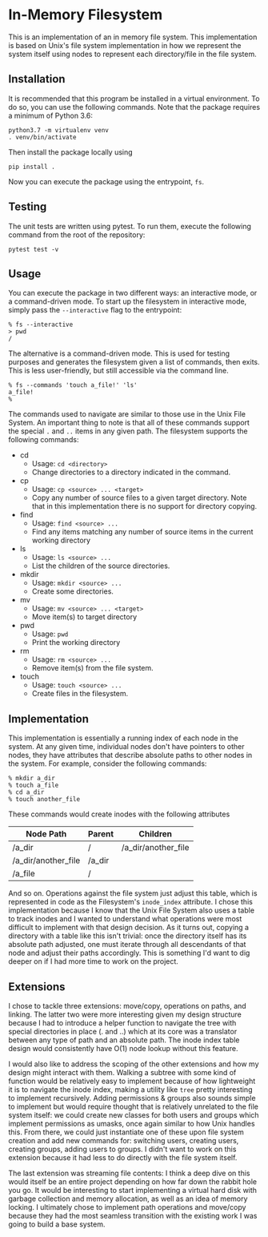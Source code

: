 
# In-Memory Filesystem
This is an implementation of an in memory file system. This implementation is
based on Unix's file system implementation in how we represent the system itself
using nodes to represent each directory/file in the file system.

## Installation
It is recommended that this program be installed in a virtual environment. To 
do so, you can use the following commands. Note that the package requires a
minimum of Python 3.6:
```shell
python3.7 -m virtualenv venv
. venv/bin/activate
```

Then install the package locally using
```shell
pip install .
```

Now you can execute the package using the entrypoint, `fs`.

## Testing
The unit tests are written using pytest. To run them, execute the following
command from the root of the repository:
```shell
pytest test -v
```

## Usage
You can execute the package in two different ways: an interactive mode, or a
command-driven mode. To start up the filesystem in interactive mode, simply
pass the `--interactive` flag to the entrypoint:
```shell
% fs --interactive
> pwd
/
```
The alternative is a command-driven mode. This is used for testing purposes
and generates the filesystem given a list of commands, then exits. This is
less user-friendly, but still accessible via the command line.
```shell
% fs --commands 'touch a_file!' 'ls'
a_file!
%
```

The commands used to navigate are similar to those use in the Unix File System.
An important thing to note is that all of these commands support the special
`.` and `..` items in any given path.
The filesystem supports the following commands:

* cd
  * Usage: `cd <directory>`
  * Change directories to a directory indicated in the command.
* cp
  * Usage: `cp <source> ... <target>`
  * Copy any number of source files to a given target directory. Note that in
    this implementation there is no support for directory copying.
* find
  * Usage: `find <source> ...`
  * Find any items matching any number of source items in the current working
  directory
* ls
  * Usage: `ls <source> ...`
  * List the children of the source directories.
* mkdir
  * Usage: `mkdir <source> ...`
  * Create some directories.
* mv
  * Usage: `mv <source> ... <target>`
  * Move item(s) to target directory
* pwd
  * Usage: `pwd`
  * Print the working directory
* rm
  * Usage: `rm <source> ...`
  * Remove item(s) from the file system.
* touch
  * Usage: `touch <source> ...`
  * Create files in the filesystem.

## Implementation
This implementation is essentially a running index of each node in the system.
At any given time, individual nodes don't have pointers to other nodes, they
have attributes that describe absolute paths to other nodes in the system. For
example, consider the following commands:

```shell
% mkdir a_dir
% touch a_file
% cd a_dir
% touch another_file
```

These commands would create inodes with the following attributes

| Node Path           | Parent | Children        |
|---------------------|--------|-----------------|
| /a_dir              | /      | /a_dir/another_file |
| /a_dir/another_file | /a_dir |                 |
| /a_file             | /      |                 |

And so on. Operations against the file system just adjust this table, which is
represented in code as the Filesystem's `inode_index` attribute. I chose this
 implementation because I know that the Unix File System also uses a table
to track inodes and I wanted to understand what operations were most difficult
to implement with that design decision. As it turns out, copying a directory
with a table like this isn't trivial: once the directory itself has its
absolute path adjusted, one must iterate through all descendants of that node
and adjust their paths accordingly. This is something I'd want to dig deeper 
on if I had more time to work on the project.

## Extensions
I chose to tackle three extensions: move/copy, operations on paths, and
linking. The latter two were more interesting given my design structure because I had to
introduce a helper function to navigate the tree with special directories in
place (. and ..) which at its core was a translator between any type of path
and an absolute path. The inode index table design would consistently have
O(1) node lookup without this feature.

I would also like to address the scoping of the other extensions and how my
design might interact with them. Walking a subtree with some kind of function
would be relatively easy to implement because of how lightweight it is to
navigate the inode index, making a utility like `tree` pretty interesting to
implement recursively. Adding permissions & groups also sounds simple to implement but would require
thought that is relatively unrelated to the file system itself: we could create
new classes for both users and groups which implement permissions as umasks, 
once again similar to how Unix handles this. From there, we could just 
instantiate one of these upon file system creation and add new commands for:
switching users, creating users, creating groups, adding users to groups. I
didn't want to work on this extension because it had less to do directly with
the file system itself. 

The last extension was streaming file contents: I think
a deep dive on this would itself be an entire project depending on how far down
the rabbit hole you go. It would be interesting to start implementing
a virtual hard disk with garbage collection and memory allocation, as well as
an idea of memory locking. I ultimately chose to implement path operations and
move/copy because they had the most seamless transition with the existing work
I was going to build a base system.